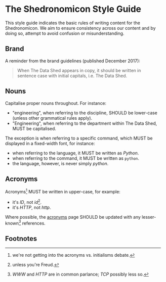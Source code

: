 # The Shedronomicon Style Guide

This style guide indicates the basic rules of writing content for the
Shedronomicon. We aim to ensure consistency across our content and by doing so,
attempt to avoid confusion or misunderstanding.

## Brand

A reminder from the brand guidelines (published December 2017):

> When The Data Shed appears in copy, it should be written in sentence case with
> initial capitals, i.e. The Data Shed.

## Nouns

Capitalise proper nouns throughout. For instance:

- "engineering", when referring to the discipline, SHOULD be lower-case (unless
  other grammatical rules apply).
- "Engineering", when referring to the department within The Data Shed, MUST be
  capitalised.

The exception is when referring to a specific command, which MUST be displayed
in a fixed-width font, for instance:

- when referring to the language, it MUST be written as _Python_.
- when referring to the command, it MUST be written as `python`.
- the language, however, is never simply _python_.

## Acronyms

Acronyms[^2] MUST be written in upper-case, for example:

- it's _ID_, not _id_[^1].
- it's _HTTP_, not _http_.

Where possible, the [acronyms](../acronyms.md) page SHOULD be updated with any
lesser-known[^3] references.

## Footnotes

[^1]: unless you're Freud.
[^2]: we're not getting into the acronyms vs. initialisms debate.
[^3]: _WWW_ and _HTTP_ are in common parlance; _TCP_ possibly less so.

